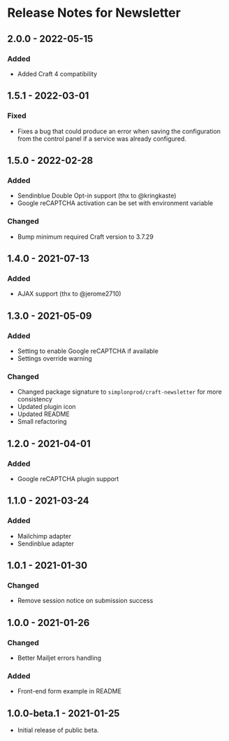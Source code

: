 # Release Notes for Newsletter

## 2.0.0 - 2022-05-15
### Added
- Added Craft 4 compatibility

## 1.5.1 - 2022-03-01
### Fixed
- Fixes a bug that could produce an error when saving the configuration from the control panel if a service was already configured.

## 1.5.0 - 2022-02-28
### Added
- Sendinblue Double Opt-in support (thx to @kringkaste)
- Google reCAPTCHA activation can be set with environment variable

### Changed
- Bump minimum required Craft version to 3.7.29

## 1.4.0 - 2021-07-13
### Added
- AJAX support (thx to @jerome2710)

## 1.3.0 - 2021-05-09
### Added
- Setting to enable Google reCAPTCHA if available
- Settings override warning

### Changed
- Changed package signature to `simplonprod/craft-newsletter` for more consistency
- Updated plugin icon
- Updated README
- Small refactoring

## 1.2.0 - 2021-04-01
### Added
- Google reCAPTCHA plugin support

## 1.1.0 - 2021-03-24
### Added
- Mailchimp adapter
- Sendinblue adapter

## 1.0.1 - 2021-01-30
### Changed
- Remove session notice on submission success

## 1.0.0 - 2021-01-26
### Changed
- Better Mailjet errors handling

### Added
- Front-end form example in README

## 1.0.0-beta.1 - 2021-01-25
- Initial release of public beta.

